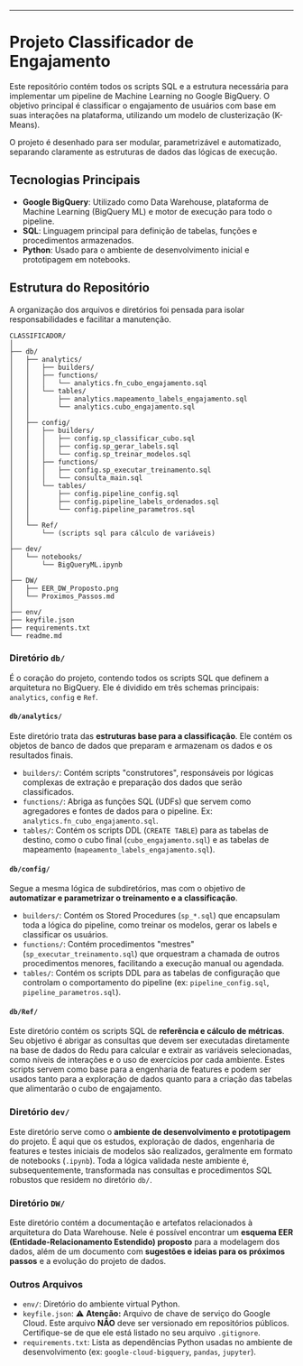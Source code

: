 
-----

# Projeto Classificador de Engajamento

Este repositório contém todos os scripts SQL e a estrutura necessária para implementar um pipeline de Machine Learning no Google BigQuery. O objetivo principal é classificar o engajamento de usuários com base em suas interações na plataforma, utilizando um modelo de clusterização (K-Means).

O projeto é desenhado para ser modular, parametrizável e automatizado, separando claramente as estruturas de dados das lógicas de execução.

## Tecnologias Principais

  * **Google BigQuery**: Utilizado como Data Warehouse, plataforma de Machine Learning (BigQuery ML) e motor de execução para todo o pipeline.
  * **SQL**: Linguagem principal para definição de tabelas, funções e procedimentos armazenados.
  * **Python**: Usado para o ambiente de desenvolvimento inicial e prototipagem em notebooks.

## Estrutura do Repositório

A organização dos arquivos e diretórios foi pensada para isolar responsabilidades e facilitar a manutenção.

```
CLASSIFICADOR/
│
├── db/
│   ├── analytics/
│   │   ├── builders/
│   │   ├── functions/
│   │   │   └── analytics.fn_cubo_engajamento.sql
│   │   └── tables/
│   │       ├── analytics.mapeamento_labels_engajamento.sql
│   │       └── analytics.cubo_engajamento.sql
│   │
│   ├── config/
│   │   ├── builders/
│   │   │   ├── config.sp_classificar_cubo.sql
│   │   │   ├── config.sp_gerar_labels.sql
│   │   │   └── config.sp_treinar_modelos.sql
│   │   ├── functions/
│   │   │   ├── config.sp_executar_treinamento.sql
│   │   │   └── consulta_main.sql
│   │   └── tables/
│   │       ├── config.pipeline_config.sql
│   │       ├── config.pipeline_labels_ordenados.sql
│   │       └── config.pipeline_parametros.sql
│   │
│   └── Ref/
│       └── (scripts sql para cálculo de variáveis)
│
├── dev/
│   └── notebooks/
│       └── BigQueryML.ipynb
│
├── DW/
│   ├── EER_DW_Proposto.png
│   └── Proximos_Passos.md
│
├── env/
├── keyfile.json
├── requirements.txt
└── readme.md
```

### Diretório `db/`

É o coração do projeto, contendo todos os scripts SQL que definem a arquitetura no BigQuery. Ele é dividido em três schemas principais: `analytics`, `config` e `Ref`.

#### `db/analytics/`

Este diretório trata das **estruturas base para a classificação**. Ele contém os objetos de banco de dados que preparam e armazenam os dados e os resultados finais.

  * `builders/`: Contém scripts "construtores", responsáveis por lógicas complexas de extração e preparação dos dados que serão classificados.
  * `functions/`: Abriga as funções SQL (UDFs) que servem como agregadores e fontes de dados para o pipeline. Ex: `analytics.fn_cubo_engajamento.sql`.
  * `tables/`: Contém os scripts DDL (`CREATE TABLE`) para as tabelas de destino, como o cubo final (`cubo_engajamento.sql`) e as tabelas de mapeamento (`mapeamento_labels_engajamento.sql`).

#### `db/config/`

Segue a mesma lógica de subdiretórios, mas com o objetivo de **automatizar e parametrizar o treinamento e a classificação**.

  * `builders/`: Contém os Stored Procedures (`sp_*.sql`) que encapsulam toda a lógica do pipeline, como treinar os modelos, gerar os labels e classificar os usuários.
  * `functions/`: Contém procedimentos "mestres" (`sp_executar_treinamento.sql`) que orquestram a chamada de outros procedimentos menores, facilitando a execução manual ou agendada.
  * `tables/`: Contém os scripts DDL para as tabelas de configuração que controlam o comportamento do pipeline (ex: `pipeline_config.sql`, `pipeline_parametros.sql`).

#### `db/Ref/`

Este diretório contém os scripts SQL de **referência e cálculo de métricas**. Seu objetivo é abrigar as consultas que devem ser executadas diretamente na base de dados do Redu para calcular e extrair as variáveis selecionadas, como níveis de interações e o uso de exercícios por cada ambiente. Estes scripts servem como base para a engenharia de features e podem ser usados tanto para a exploração de dados quanto para a criação das tabelas que alimentarão o cubo de engajamento.

### Diretório `dev/`

Este diretório serve como o **ambiente de desenvolvimento e prototipagem** do projeto. É aqui que os estudos, exploração de dados, engenharia de features e testes iniciais de modelos são realizados, geralmente em formato de notebooks (`.ipynb`). Toda a lógica validada neste ambiente é, subsequentemente, transformada nas consultas e procedimentos SQL robustos que residem no diretório `db/`.

### Diretório `DW/`

Este diretório contém a documentação e artefatos relacionados à arquitetura do Data Warehouse. Nele é possível encontrar um **esquema EER (Entidade-Relacionamento Estendido) proposto** para a modelagem dos dados, além de um documento com **sugestões e ideias para os próximos passos** e a evolução do projeto de dados.

### Outros Arquivos

  * `env/`: Diretório do ambiente virtual Python.
  * `keyfile.json`: ⚠️ **Atenção:** Arquivo de chave de serviço do Google Cloud. Este arquivo **NÃO** deve ser versionado em repositórios públicos. Certifique-se de que ele está listado no seu arquivo `.gitignore`.
  * `requirements.txt`: Lista as dependências Python usadas no ambiente de desenvolvimento (ex: `google-cloud-bigquery`, `pandas`, `jupyter`).
